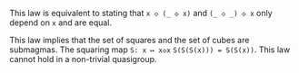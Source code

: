 This law is equivalent to stating that `x ◇ (_ ◇ x)` and `(_ ◇ _) ◇ x` only depend on `x` and are equal.

This law implies that the set of squares and the set of cubes are submagmas.  The squaring map `S: x ↦ x◇x`  `S(S(S(x))) = S(S(x))`.  This law cannot hold in a non-trivial quasigroup.
